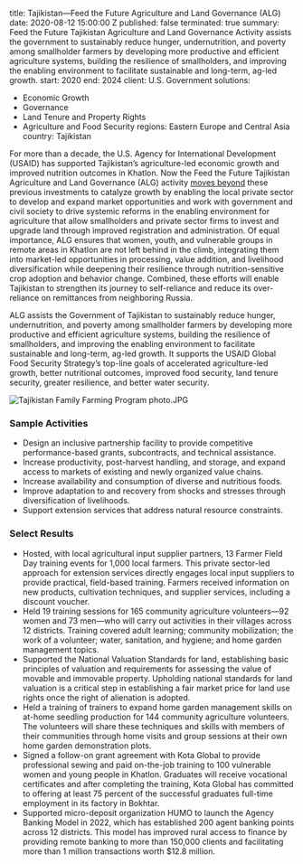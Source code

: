 
title: Tajikistan—Feed the Future Agriculture and Land Governance (ALG)
date: 2020-08-12 15:00:00 Z
published: false
terminated: true
summary: Feed the Future Tajikistan Agriculture and Land Governance Activity assists
  the government to sustainably reduce hunger, undernutrition, and poverty among smallholder
  farmers by developing more productive and efficient agriculture systems, building
  the resilience of smallholders, and improving the enabling environment to facilitate
  sustainable and long-term, ag-led growth.
start: 2020
end: 2024
client: U.S. Government
solutions:
- Economic Growth
- Governance
- Land Tenure and Property Rights
- Agriculture and Food Security
regions: Eastern Europe and Central Asia
country: Tajikistan


For more than a decade, the U.S. Agency for International Development (USAID) has supported Tajikistan’s agriculture-led economic growth and improved nutrition outcomes in Khatlon. Now the Feed the Future Tajikistan Agriculture and Land Governance (ALG) activity [moves beyond](https://www.usaid.gov/tajikistan/press-releases/sep-18-2020-usaid-launches-36-million-program) these previous investments to catalyze growth by enabling the local private sector to develop and expand market opportunities and work with government and civil society to drive systemic reforms in the enabling environment for agriculture that allow smallholders and private sector firms to invest and upgrade land through improved registration and administration. Of equal importance, ALG ensures that women, youth, and vulnerable groups in remote areas in Khatlon are not left behind in the climb, integrating them into market-led opportunities in processing, value addition, and livelihood diversification while deepening their resilience through nutrition-sensitive crop adoption and behavior change. Combined, these efforts will enable Tajikistan to strengthen its journey to self-reliance and reduce its over-reliance on remittances from neighboring Russia.

ALG assists the Government of Tajikistan to sustainably reduce hunger, undernutrition, and poverty among smallholder farmers by developing more productive and efficient agriculture systems, building the resilience of smallholders, and improving the enabling environment to facilitate sustainable and long-term, ag-led growth. It supports the USAID Global Food Security Strategy’s top-line goals of accelerated agriculture-led growth, better nutritional outcomes, improved food security, land tenure security, greater resilience, and better water security.

![Tajikistan Family Farming Program photo.JPG](/uploads/Tajikistan%20Family%20Farming%20Program%20photo.JPG)

### Sample Activities

* Design an inclusive partnership facility to provide competitive performance-based grants, subcontracts, and technical assistance.
* Increase productivity, post-harvest handling, and storage, and expand access to markets of existing and newly organized value chains.
* Increase availability and consumption of diverse and nutritious foods.
* Improve adaptation to and recovery from shocks and stresses through diversification of livelihoods.
* Support extension services that address natural resource constraints.

### Select Results

* Hosted, with local agricultural input supplier partners, 13 Farmer Field Day training events for 1,000 local farmers. This private sector-led approach for extension services directly engages local input suppliers to provide practical, field-based training. Farmers received information on new products, cultivation techniques, and supplier services, including a discount voucher.
* Held 19 training sessions for 165 community agriculture volunteers—92 women and 73 men—who will carry out activities in their villages across 12 districts. Training covered adult learning; community mobilization; the work of a volunteer; water, sanitation, and hygiene; and home garden management topics.
*  Supported the National Valuation Standards for land, establishing basic principles of valuation and requirements for assessing the value of movable and immovable property. Upholding national standards for land valuation is a critical step in establishing a fair market price for land use rights once the right of alienation is adopted.
* Held a training of trainers to expand home garden management skills on at-home seedling production for 144 community agriculture volunteers. The volunteers will share these techniques and skills with members of their communities through home visits and group sessions at their own home garden demonstration plots.
* Signed a follow-on grant agreement with Kota Global to provide professional sewing and paid on-the-job training to 100 vulnerable women and young people in Khatlon. Graduates will receive vocational certificates and after completing the training, Kota Global has committed to offering at least 75 percent of the successful graduates full-time employment in its factory in Bokhtar.
* Supported micro-deposit organization HUMO to launch the Agency Banking Model in 2022, which has established 200 agent banking points across 12 districts. This model has improved rural access to finance by providing remote banking to more than 150,000 clients and facilitating more than 1 million transactions worth $12.8 million.
